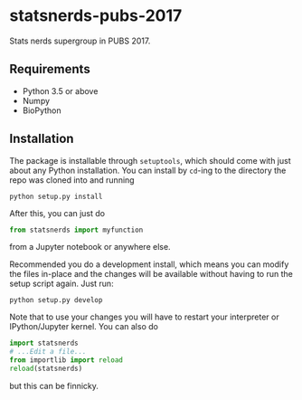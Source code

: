 # statsnerds-pubs-2017
Stats nerds supergroup in PUBS 2017.


## Requirements

* Python 3.5 or above
* Numpy
* BioPython


## Installation

The package is installable through ``setuptools``, which should come with just about any Python installation. You can install by ``cd``-ing to the directory the repo was cloned into and running

    python setup.py install
    
After this, you can just do

```python
from statsnerds import myfunction
````
    
from a Jupyter notebook or anywhere else.
    
Recommended you do a development install, which means you can modify the files in-place and the changes will be available without having to run the setup script again. Just run:

    python setup.py develop
    
Note that to use your changes you will have to restart your interpreter or IPython/Jupyter kernel. You can also do

```python
import statsnerds
# ...Edit a file...
from importlib import reload
reload(statsnerds)
```
    
but this can be finnicky.
